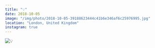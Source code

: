 ```yaml
---
title: "💡"
date: 2018-10-05
image: "/img/photo/2018-10-05-39188623444c41b6e346af6c25976995.jpg"
location: "London, United Kingdom"
instagram: true
---
```


![💡](/img/photo/2018-10-05-39188623444c41b6e346af6c25976995.jpg)
